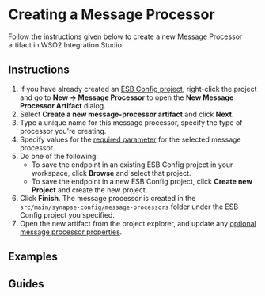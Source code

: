 # Creating a Message Processor

Follow the instructions given below to create a new Message Processor artifact in WSO2 Integration Studio.

## Instructions

1.  If you have already created an [ESB Config project](../../creating-projects/#esb-config-project), right-click the project and go to **New → Message Processor** to open the **New Message Processor Artifact** dialog.
2.  Select **Create a new message-processor artifact** and click **Next**.
3.  Type a unique name for this message processor, specify the type of processor you're creating. 
4.  Specify values for the [required parameter](../../references/synapse-properties/message-processor-properties.md) for the selected message processor.
4.  Do one of the following:  
    -   To save the endpoint in an existing ESB Config project in your workspace, click **Browse** and select that project.
    -   To save the endpoint in a new ESB Config project, click **Create new Project** and create the new project.
5.  Click **Finish**. The message processor is created in the `src/main/synapse-config/message-processors` folder under the ESB Config project you specified.
6.  Open the new artifact from the project explorer, and update any [optional message processor properties](../../references/synapse-properties/message-processor-properties.md).

## Examples

## Guides